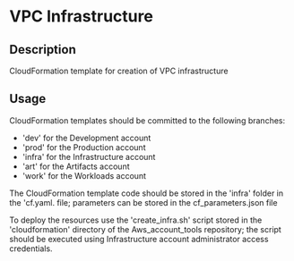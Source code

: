 # VPC Infrastructure

## Description
CloudFormation template for creation of VPC infrastructure

## Usage
CloudFormation templates should be committed to the following branches:
- 'dev' for the Development account
- 'prod' for the Production account
- 'infra' for the Infrastructure account
- 'art' for the Artifacts account
- 'work' for the Workloads account

The CloudFormation template code should be stored in the 'infra' folder in the 'cf.yaml. file; parameters can be stored in the cf_parameters.json file

To deploy the resources use the 'create_infra.sh' script stored in the 'cloudformation' directory of the Aws_account_tools repository; the script should be executed using Infrastructure account administrator access credentials.
